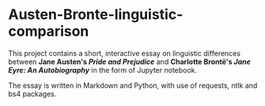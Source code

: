 # Austen-Bronte-linguistic-comparison

This project contains a short, interactive essay on linguistic differences between __Jane Austen's _Pride and Prejudice___ and __Charlotte Brontë's _Jane Eyre: An Autobiography___ in the form of Jupyter notebook.

The essay is written in Markdown and Python, with use of requests, ntlk and bs4 packages.
